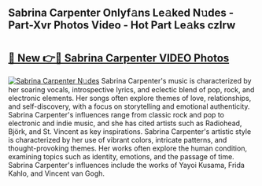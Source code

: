 ## Sabrina Carpenter Onlyf𝚊ns Le𝚊ked N𝚞des - Part-Xvr Photos Video - Hot Part Le𝚊ks czIrw

# <h2><a href="http://ab96996.deff.icu/?id=Sabrina+Carpenter">🔗 New 👉🔴 Sabrina Carpenter VIDEO Photos</a></h2>

[![Sabrina Carpenter N𝚞des](https://i.imgur.com/rIISA9y.gif)](http://ab96996.deff.icu/?id=Sabrina+Carpenter)
Sabrina Carpenter's music is characterized by her soaring vocals, introspective lyrics, and eclectic blend of pop, rock, and electronic elements. Her songs often explore themes of love, relationships, and self-discovery, with a focus on storytelling and emotional authenticity. Sabrina Carpenter's influences range from classic rock and pop to electronic and indie music, and she has cited artists such as Radiohead, Björk, and St. Vincent as key inspirations. Sabrina Carpenter's artistic style is characterized by her use of vibrant colors, intricate patterns, and thought-provoking themes. Her works often explore the human condition, examining topics such as identity, emotions, and the passage of time. Sabrina Carpenter's influences include the works of Yayoi Kusama, Frida Kahlo, and Vincent van Gogh.
